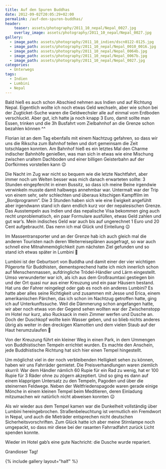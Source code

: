 ```yaml
---
title: Auf den Spuren Buddhas
date: 2012-09-02T20:05:29+02:00
permalink: /auf-den-spuren-buddhas/
header:
    teaser: assets/photography/2011_10_nepal/Nepal_0027.jpg
    overlay_image: assets/photography/2011_10_nepal/Nepal_0027.jpg
gallery:
  - image_path: assets/photography/2011_10_indien/dscn0122-0125.jpg
  - image_path: assets/photography/2011_10_nepal/Nepal_0010_0016.jpg
  - image_path: assets/photography/2011_10_nepal/Nepal_0064b.jpg
  - image_path: assets/photography/2011_10_nepal/Nepal_0067b.jpg
  - image_path: assets/photography/2011_10_nepal/Nepal_0027.jpg
categories:
  - Unterwegs
tags:
  - Indien
  - Lumbini
  - Nepal
---
```


Bald hieß es auch schon Abschied nehmen aus Indien und auf Richtung Nepal. 
Eigentlich wollte ich noch etwas Geld wechseln, aber wie schon bei der Zugticket-Suche waren die Geldwechsler 
alle auf einmal vom Erdboden verschluckt. Aber gut, ich hatte ja noch knapp 3 Euro, damit sollte man Essen, 
trinken und die 3h Busfahrt vom Zielbahnhof an die Grenze schon bezahlen können ^^

Florian ist an dem Tag ebenfalls mit einem Nachtzug gefahren, so dass wir uns die Rikscha zum Bahnhof teilen und 
dort gemeinsam die Zeit totschlagen konnten. Am Bahnhof hieß es ein letztes Mal den Charme indischer Bahnhöfe genießen, 
was man sich in etwas wie eine Mischung zwischen uraltem Dachboden und einer billigen Geisterbahn auf der Dorfkirmes vorstellen kann 😉

Die Nacht im Zug war nicht so bequem wie die letzte Nachtfahrt, aber immer noch um Welten besser was mich danach erwarteten sollte: 
3 Stunden eingepfercht in einen Bussitz, so dass ich meine Beine irgendwie verwinkeln musste damit halbwegs annehmbar war. 
Untermalt war der Trip von einem sehr, sehr schlechten und überaus kitschigen Kampffilm im „Bordprogramm“. 
Die 3 Stunden haben sich wie eine Ewigkeit angefühlt aber irgendwann stand ich dann endlich kurz vor der nepalesischen Grenze. 
Das Ausstempeln aus Indien und das nepalische Visa bekommen ging auch recht unproblematisch, ein paar Formulare ausfüllen, 
etwas Geld zahlen und gut war’s. Mein indisches Geld war auch bis auf ungerechnet 1 Euro und 20 Cent aufgebraucht. 
Das nenn ich mal Glück und Einteilung 😉

Im Massentransporter und an der Grenze hab ich auch gleich mal die anderen Touristen nach deren Weiterreiseplänen ausgefragt, 
so war auch schnell eine Mitnahmemöglichkeit zum nächsten Ziel gefunden und so stand ich etwas später in Lumbini 🙂

Lumbini ist der Geburtsort von Buddha und damit einer der vier wichtigen Pilgerorte für Buddhisten, 
dementsprechend hatte ich mich innerlich schon auf Menschenmassen, aufdringliche Trödel-Händler und Lärm eingestellt. 
Umso verwunderter war ich, als ich aus dem Großraumtaxi gestiegen bin und der Ort quasi nur aus einer Kreuzung und ein paar Häusern bestand. 
Hat uns der Fahrer reingelegt oder gab es noch ein anderes Lumbini? Es hatte aber alles seine Richtigkeit und zusammen mit Jesse und Erica, 
einem amerikanischen Pärchen, das ich schon im Nachtzug getroffen hatte, ging ich auf Unterkunftssuche. 
Weil die Dämmerung schon angefangen hatte, wir aber noch etwas von der Gegend sehen wollten war der Zwischenstopp im Hotel nur kurz, 
also Rucksack in mein Zimmer werfen und Dusche an. Doch der Duschkopf wollte kein Wasser geben, 
und so blieb nichts anderes übrig als weiter in den dreckigen Klamotten und dem vielen Staub auf der Haut herumzulaufen 🙁

Von der Kreuzung führt ein kleiner Weg in einen Park, in dem Ummengen von Buddhistischen Tempeln errichtet wurden. 
Es machte den Anschein, jede Buddhistische Richtung hat sich hier einen Tempel hingestellt.

Um möglichst viel in der noch verbleibenden Helligkeit sehen zu können, haben wir uns Fahrräder gemietet. 
Die Preisverhandlungen waren ziemlich skurril: War dem Händler nämlich 60 Rupie für ein Rad zu wenig, 
hat er 100 Rupie für 3 Räder ohne zu zögern akzeptiert. Und so ging es dann auf einem klapprigen Untersatz zu den Tempeln, 
Pagoden und über die steinernen Feldwege. Neben der Weltfriedenspagode waren gerade einige Mönche in einem kleinen Tempel beim Meditieren, 
deren Einladung mitzumachen wir natürlich nicht abweisen konnten 😉

Als wir wieder aus dem Tempel kamen war die Dunkelheit vollständig über Lumbini hereingebrochen. 
Straßenbeleuchtung ist vermutlich ein Fremdwort in Nepal, und auch die Mieträder entsprechen nicht deutschen Sicherheitsvorschriften. 
Zum Glück hatte ich aber meine Stirnlampe noch umgepackt, so dass mir diese bei der rasanten Fahrradfahrt zurück Licht spenden konnte.

Wieder im Hotel gab’s eine gute Nachricht: die Dusche wurde repariert.

Grandioser Tag!

{% include gallery layout="half" %}
